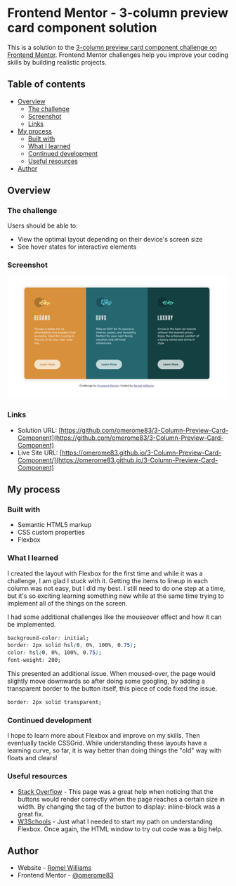 # Frontend Mentor - 3-column preview card component solution

This is a solution to the [3-column preview card component challenge on Frontend Mentor](https://www.frontendmentor.io/challenges/3column-preview-card-component-pH92eAR2-). Frontend Mentor challenges help you improve your coding skills by building realistic projects.

## Table of contents

- [Overview](#overview)
  - [The challenge](#the-challenge)
  - [Screenshot](#screenshot)
  - [Links](#links)
- [My process](#my-process)
  - [Built with](#built-with)
  - [What I learned](#what-i-learned)
  - [Continued development](#continued-development)
  - [Useful resources](#useful-resources)
- [Author](#author)

## Overview

### The challenge

Users should be able to:

- View the optimal layout depending on their device's screen size
- See hover states for interactive elements

### Screenshot

![Screenshot](./screenshot.png)

### Links

- Solution URL: [https://github.com/omerome83/3-Column-Preview-Card-Component](https://github.com/omerome83/3-Column-Preview-Card-Component)
- Live Site URL: [https://omerome83.github.io/3-Column-Preview-Card-Component/](https://omerome83.github.io/3-Column-Preview-Card-Component)

## My process

### Built with

- Semantic HTML5 markup
- CSS custom properties
- Flexbox

### What I learned

I created the layout with Flexbox for the first time and while it was a challenge, I am glad I stuck with it. Getting the items to lineup in each column was not easy, but I did my best. I still need to do one step at a time, but it's so exciting learning something new while at the same time trying to implement all of the things on the screen.

I had some additional challenges like the mouseover effect and how it can be implemented.

```css
background-color: initial;
border: 2px solid hsl(0, 0%, 100%, 0.75);
color: hsl(0, 0%, 100%, 0.75);
font-weight: 200;
```

This presented an additional issue. When moused-over, the page would slightly move downwards so after doing some googling, by adding a transparent border to the button itself, this piece of code fixed the issue.

```css
border: 2px solid transparent;
```

### Continued development

I hope to learn more about Flexbox and improve on my skills. Then eventually tackle CSSGrid. While understanding these layouts have a learning curve, so far, it is way better than doing things the "old" way with floats and clears!

### Useful resources

- [Stack Overflow](https://stackoverflow.com/questions/33924053/buttons-cut-in-half?rq=1) - This page was a great help when noticing that the buttons would render correctly when the page reaches a certain size in width. By changing the <a> tag of the button to display: inline-block was a great fix.
- [W3Schools](https://www.w3schools.com/css/css3_flexbox.asp) - Just what I needed to start my path on understanding Flexbox. Once again, the HTML window to try out code was a big help.

## Author

- Website - [Romel Williams](https://github.com/omerome83)
- Frontend Mentor - [@omerome83](https://www.frontendmentor.io/profile/omerome83)
